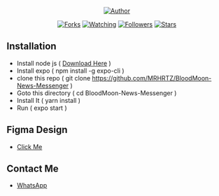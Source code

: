 <p align="center">
<!-- <h1>ANCHT BOT</h1> -->
</p>
<p align="center">
<a href="https://github.com/MRHRTZ"><img title="Author" src="https://img.shields.io/badge/Author-MRHRTZ-red.svg?style=for-the-badge&logo=github"></a>
</p>
<p align="center">
<a href="https://github.com/MRHRTZ/BloodMoon-News-Messenger/network/members"><img title="Forks" src="https://img.shields.io/github/forks/MRHRTZ/BloodMoon-News-Messenger?color=red&style=flat-square"></a>
<a href="https://github.com/MRHRTZ/BloodMoon-News-Messenger/watchers"><img title="Watching" src="https://img.shields.io/github/watchers/MRHRTZ/BloodMoon-News-Messenger?label=Watchers&color=blue&style=flat-square"></a>
<a href="https://github.com/MRHRTZ/BloodMoon-News-Messenger"><img title="Followers" src="https://img.shields.io/github/followers/MRHRTZ?color=blue&style=flat-square"></a>
<a href="https://github.com/MRHRTZ/BloodMoon-News-Messenger/stargazers/"><img title="Stars" src="https://img.shields.io/github/stars/MRHRTZ/BloodMoon-News-Messenger?color=red&style=flat-square"></a>
</p>

## Installation
- Install node js ( <a href="https://nodejs.org/en/download/">Download Here</a> )
- Install expo ( npm install -g expo-cli )
- clone this repo ( git clone https://github.com/MRHRTZ/BloodMoon-News-Messenger )
- Goto this directory ( cd BloodMoon-News-Messenger )
- Install It ( yarn install )
- Run ( expo start )

## Figma Design
- <a href="https://www.figma.com/file/v6zHa6YyDJNuferViFZw8r/BloodMoon-News-Messenger?node-id=0%3A1">Click Me</a> 

## Contact Me
- <a href="https://wa.me/79581331547?text=Hi">WhatsApp</a>
